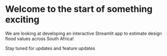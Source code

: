 # Welcome to the start of something exciting

We are looking at developing an interactive Streamlit app to estimate design flood values across South Africa!

Stay tuned for updates and feature updates